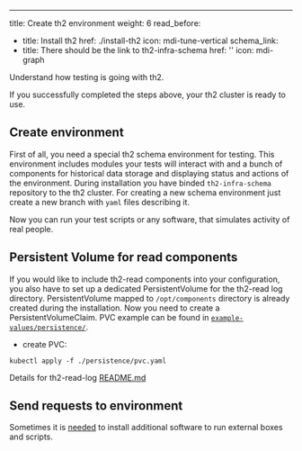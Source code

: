 ---
title: Create th2 environment
weight: 6
read_before:
  - title:  Install th2
    href: ./install-th2
    icon: mdi-tune-vertical
schema_link:
  - title: There should be the link to th2-infra-schema
    href: ''
    icon: mdi-graph

Understand how testing is going with th2.

<!--more-->

If you successfully completed the steps above, your th2 cluster is ready to use.


## Create environment

First of all, you need a special th2 schema environment for testing. This environment includes modules your tests will interact with and a bunch of components for historical data storage and displaying status and actions of the environment. During installation you have binded `th2-infra-schema` repository to the th2 cluster. For creating a new schema environment just create a new branch with `yaml` files describing it.

<recommendations :items="schema_link"></recommendations>

Now you can run your test scripts or any software, that simulates activity of real people.

## Persistent Volume for read components

If you would like to include th2-read components into your configuration, you also have to set up a dedicated PersistentVolume for the th2-read log directory.
PersistentVolume mapped to `/opt/components` directory is already created during the installation. Now you need to create a PersistentVolumeClaim. PVC example can be found in [`example-values/persistence/`](https://github.com/th2-net/th2-infra/tree/v1.7.3/example-values/persistence).

* create PVC:
```shell
kubectl apply -f ./persistence/pvc.yaml
```

Details for th2-read-log [README.md](https://github.com/th2-net/th2-read-log#configuration)

## Send requests to environment

<notice info>

Sometimes it is [needed](./requirements/software#tester-box) to install additional software to run external boxes and scripts.

</notice>
